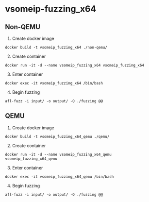# vsomeip-fuzzing_x64
## Non-QEMU
1. Create docker image
```
docker build -t vsomeip_fuzzing_x64 ./non-qemu/
```
2. Create container
```
docker run -it -d --name vsomeip_fuzzing_x64 vsomeip_fuzzing_x64
```
3. Enter container
```
docker exec -it vsomeip_fuzzing_x64 /bin/bash
```
4. Begin fuzzing
```
afl-fuzz -i input/ -o output/ -Q ./fuzzing @@
```
## QEMU
1. Create docker image
```
docker build -t vsomeip_fuzzing_x64_qemu ./qemu/
```
2. Create container
```
docker run -it -d --name vsomeip_fuzzing_x64_qemu vsomeip_fuzzing_x64_qemu
```
3. Enter container
```
docker exec -it vsomeip_fuzzing_x64_qemu /bin/bash
```
4. Begin fuzzing
```
afl-fuzz -i input/ -o output/ -Q ./fuzzing @@
```
